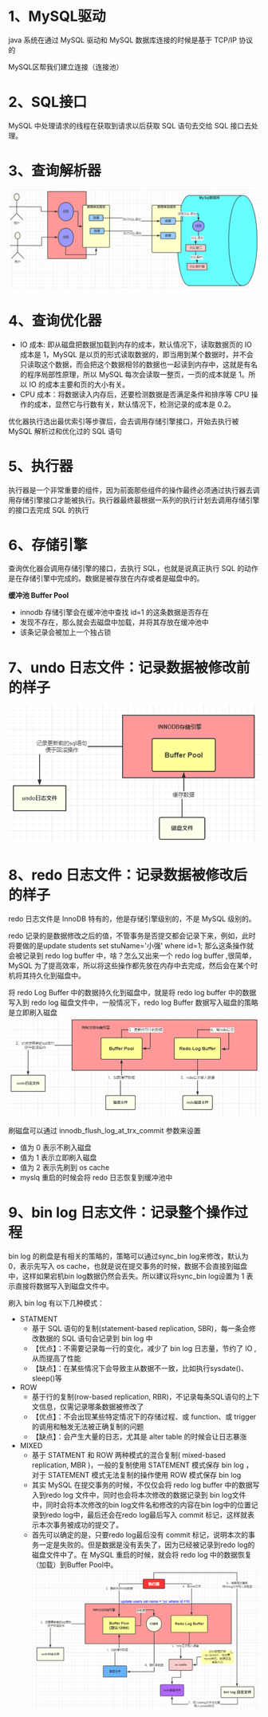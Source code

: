 # 1、MySQL驱动
java 系统在通过 MySQL 驱动和 MySQL 数据库连接的时候是基于 TCP/IP 协议的

MySQL区帮我们建立连接（连接池）
# 2、SQL接口
MySQL 中处理请求的线程在获取到请求以后获取 SQL 语句去交给 SQL 接口去处理。
# 3、查询解析器
![xcjxq](../image/cxjxq.png)
# 4、查询优化器
- IO 成本: 即从磁盘把数据加载到内存的成本，默认情况下，读取数据页的 IO 成本是 1，MySQL 是以页的形式读取数据的，即当用到某个数据时，并不会只读取这个数据，而会把这个数据相邻的数据也一起读到内存中，这就是有名的程序局部性原理，所以 MySQL 每次会读取一整页，一页的成本就是 1。所以 IO 的成本主要和页的大小有关。
- CPU 成本：将数据读入内存后，还要检测数据是否满足条件和排序等 CPU 操作的成本，显然它与行数有关，默认情况下，检测记录的成本是 0.2。

优化器执行选出最优索引等步骤后，会去调用存储引擎接口，开始去执行被 MySQL 解析过和优化过的 SQL 语句

# 5、执行器
执行器是一个非常重要的组件，因为前面那些组件的操作最终必须通过执行器去调用存储引擎接口才能被执行。执行器最终最根据一系列的执行计划去调用存储引擎的接口去完成 SQL 的执行


# 6、存储引擎
查询优化器会调用存储引擎的接口，去执行 SQL，也就是说真正执行 SQL 的动作是在存储引擎中完成的。数据是被存放在内存或者是磁盘中的。

**缓冲池 Buffer Pool**
- innodb 存储引擎会在缓冲池中查找 id=1 的这条数据是否存在
- 发现不存在，那么就会去磁盘中加载，并将其存放在缓冲池中
- 该条记录会被加上一个独占锁
# 7、undo 日志文件：记录数据被修改前的样子
![undolog](../image/undo.png)
# 8、redo 日志文件：记录数据被修改后的样子
redo 日志文件是 InnoDB 特有的，他是存储引擎级别的，不是 MySQL 级别的。

redo 记录的是数据修改之后的值，不管事务是否提交都会记录下来，例如，此时将要做的是update students set stuName='小强' where id=1; 那么这条操作就会被记录到 redo log buffer 中，啥？怎么又出来一个 redo log buffer ,很简单，MySQL 为了提高效率，所以将这些操作都先放在内存中去完成，然后会在某个时机将其持久化到磁盘中。

将  redo Log Buffer 中的数据持久化到磁盘中，就是将 redo log buffer 中的数据写入到 redo log 磁盘文件中，一般情况下，redo log Buffer 数据写入磁盘的策略是立即刷入磁盘
![redolog](../image/redo.png)

刷磁盘可以通过 innodb_flush_log_at_trx_commit 参数来设置
- 值为 0 表示不刷入磁盘
- 值为 1 表示立即刷入磁盘
- 值为 2 表示先刷到 os cache
- myslq 重启的时候会将 redo 日志恢复到缓冲池中
# 9、bin log 日志文件：记录整个操作过程

bin log 的刷盘是有相关的策略的，策略可以通过sync_bin log来修改，默认为 0，表示先写入 os cache，也就是说在提交事务的时候，数据不会直接到磁盘中，这样如果宕机bin log数据仍然会丢失。所以建议将sync_bin log设置为 1 表示直接将数据写入到磁盘文件中。

刷入 bin log 有以下几种模式：
- STATMENT
  - 基于 SQL 语句的复制(statement-based replication, SBR)，每一条会修改数据的 SQL 语句会记录到 bin log 中
  - 【优点】：不需要记录每一行的变化，减少了 bin log 日志量，节约了 IO , 从而提高了性能
  - 【缺点】：在某些情况下会导致主从数据不一致，比如执行sysdate()、sleep()等
- ROW
  - 基于行的复制(row-based replication, RBR)，不记录每条SQL语句的上下文信息，仅需记录哪条数据被修改了
  - 【优点】：不会出现某些特定情况下的存储过程、或 function、或 trigger 的调用和触发无法被正确复制的问题
  - 【缺点】：会产生大量的日志，尤其是 alter table 的时候会让日志暴涨
- MIXED
  - 基于 STATMENT 和 ROW 两种模式的混合复制( mixed-based replication, MBR )，一般的复制使用 STATEMENT 模式保存 bin log ，对于 STATEMENT 模式无法复制的操作使用 ROW 模式保存 bin log 
  - 其实 MySQL 在提交事务的时候，不仅仅会将 redo log buffer  中的数据写入到redo log 文件中，同时也会将本次修改的数据记录到 bin log文件中，同时会将本次修改的bin log文件名和修改的内容在bin log中的位置记录到redo log中，最后还会在redo log最后写入 commit 标记，这样就表示本次事务被成功的提交了。 
  - 首先可以确定的是，只要redo log最后没有 commit 标记，说明本次的事务一定是失败的。但是数据是没有丢失了，因为已经被记录到redo log的磁盘文件中了。在 MySQL 重启的时候，就会将 redo log 中的数据恢复（加载）到Buffer Pool中。
![binlog](../image/binlog.png) 


